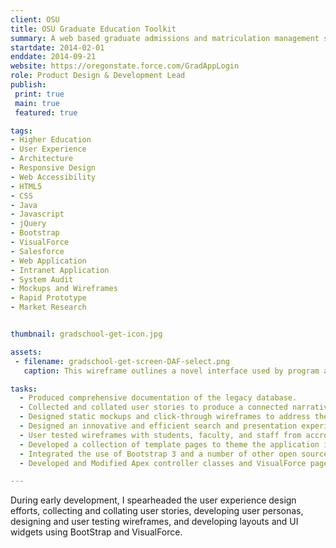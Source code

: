 ```yaml
---
client: OSU
title: OSU Graduate Education Toolkit
summary: A web based graduate admissions and matriculation management system.
startdate: 2014-02-01
enddate: 2014-09-21
website: https://oregonstate.force.com/GradAppLogin
role: Product Design & Development Lead
publish:
 print: true
 main: true 
 featured: true

tags:
- Higher Education
- User Experience
- Architecture
- Responsive Design
- Web Accessibility
- HTML5
- CSS
- Java
- Javascript
- jQuery
- Bootstrap
- VisualForce
- Salesforce
- Web Application
- Intranet Application
- System Audit
- Mockups and Wireframes
- Rapid Prototype
- Market Research


thumbnail: gradschool-get-icon.jpg

assets: 
 - filename: gradschool-get-screen-DAF-select.png
   caption: This wireframe outlines a novel interface used by program administrators to find and review graduate applicants. It makes use of a searchable, sortable, and configurable table whose state can be saved and restored by the user. It also shows that selected applicants in the table are displayed below the table for deeper comparison and review.

tasks: 
  - Produced comprehensive documentation of the legacy database.
  - Collected and collated user stories to produce a connected narrative, with personas.
  - Designed static mockups and click-through wireframes to address the product requirements.
  - Designed an innovative and efficient search and presentation experience for the applicant review process.
  - User tested wireframes with students, faculty, and staff from accross campus.
  - Developed a collection of template pages to theme the application in the standard OSU   website style.
  - Integrated the use of Bootstrap 3 and a number of other open source libraries on the   template pages.
  - Developed and Modified Apex controller classes and VisualForce pages to suit the UX requirements.

---
```


During early development, I spearheaded the user experience design efforts, collecting and collating user stories, developing user personas, designing and user testing wireframes, and developing layouts and UI widgets using BootStrap and VisualForce.
